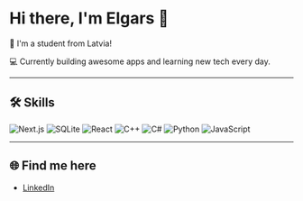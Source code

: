 # Hi there, I'm Elgars 👋

🎯 I'm a student from Latvia!

💻 Currently building awesome apps and learning new tech every day.

---

## 🛠️ Skills
![Next.js](https://img.shields.io/badge/Next.js-000?style=for-the-badge&logo=nextdotjs&logoColor=white)
![SQLite](https://img.shields.io/badge/SQLite-07405E?style=for-the-badge&logo=sqlite&logoColor=white)
![React](https://img.shields.io/badge/React-20232A?style=for-the-badge&logo=react&logoColor=61DAFB)
![C++](https://img.shields.io/badge/C++-00599C?style=for-the-badge&logo=c%2b%2b&logoColor=white)
![C#](https://img.shields.io/badge/C%23-239120?style=for-the-badge&logo=c-sharp&logoColor=white)
![Python](https://img.shields.io/badge/Python-3776AB?style=for-the-badge&logo=python&logoColor=white)
![JavaScript](https://img.shields.io/badge/JavaScript-F7DF1E?style=for-the-badge&logo=javascript&logoColor=black)

---

## 🌐 Find me here
- [LinkedIn]([www.linkedin.com/in/elgars-cerbulis](https://www.linkedin.com/in/elgars-cerbulis/))
